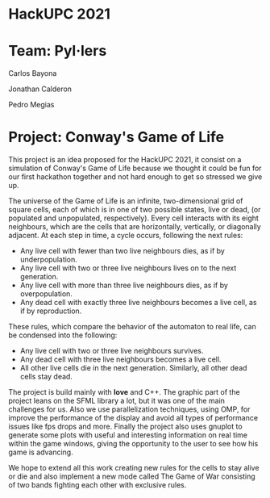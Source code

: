 
# HackUPC 2021
# Team: Pyl·lers
Carlos Bayona

Jonathan Calderon

Pedro Megias

# Project: Conway's Game of Life

This project is an idea proposed for the HackUPC 2021, it consist on a simulation of Conway's Game of Life because we thought it could be fun for our first hackathon together and not hard enough to get so stressed we give up.

The universe of the Game of Life is an infinite, two-dimensional grid of square cells, each of which is in one of two possible states, live or dead, (or populated and unpopulated, respectively). Every cell interacts with its eight neighbours, which are the cells that are horizontally, vertically, or diagonally adjacent. At each step in time, a cycle occurs, following the next rules:

  - Any live cell with fewer than two live neighbours dies, as if by underpopulation.
  - Any live cell with two or three live neighbours lives on to the next generation.
  - Any live cell with more than three live neighbours dies, as if by overpopulation.
  - Any dead cell with exactly three live neighbours becomes a live cell, as if by reproduction.

These rules, which compare the behavior of the automaton to real life, can be condensed into the following:

  - Any live cell with two or three live neighbours survives.
  - Any dead cell with three live neighbours becomes a live cell.
  - All other live cells die in the next generation. Similarly, all other dead cells stay dead.


The project is build mainly with **love** and C++. The graphic part of the project leans on the SFML library a lot, but it was one of the main challenges for us. Also we use parallelization techniques, using OMP, for improve the performance of the display and avoid all types of performance issues like fps drops and more. Finally the project also uses gnuplot to generate some plots with useful and interesting information on real time within the game windows, giving the opportunity to the user to see how his game is advancing.

We hope to extend all this work creating new rules for the cells to stay alive or die and also implement a new mode called The Game of War consisting of two bands fighting each other with exclusive rules.


